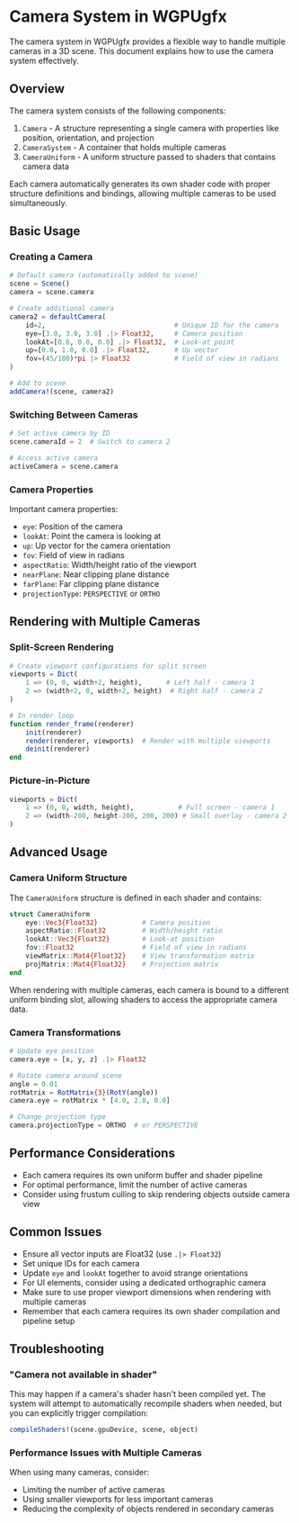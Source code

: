 # Camera System in WGPUgfx

The camera system in WGPUgfx provides a flexible way to handle multiple cameras in a 3D scene. This document explains how to use the camera system effectively.

## Overview

The camera system consists of the following components:

1. `Camera` - A structure representing a single camera with properties like position, orientation, and projection
2. `CameraSystem` - A container that holds multiple cameras
3. `CameraUniform` - A uniform structure passed to shaders that contains camera data

Each camera automatically generates its own shader code with proper structure definitions and bindings, allowing multiple cameras to be used simultaneously.

## Basic Usage

### Creating a Camera

```julia
# Default camera (automatically added to scene)
scene = Scene()
camera = scene.camera

# Create additional camera
camera2 = defaultCamera(
    id=2,                                # Unique ID for the camera
    eye=[3.0, 3.0, 3.0] .|> Float32,     # Camera position
    lookAt=[0.0, 0.0, 0.0] .|> Float32,  # Look-at point
    up=[0.0, 1.0, 0.0] .|> Float32,      # Up vector
    fov=(45/180)*pi |> Float32           # Field of view in radians
)

# Add to scene
addCamera!(scene, camera2)
```

### Switching Between Cameras

```julia
# Set active camera by ID
scene.cameraId = 2  # Switch to camera 2

# Access active camera
activeCamera = scene.camera
```

### Camera Properties

Important camera properties:

- `eye`: Position of the camera
- `lookAt`: Point the camera is looking at
- `up`: Up vector for the camera orientation
- `fov`: Field of view in radians
- `aspectRatio`: Width/height ratio of the viewport
- `nearPlane`: Near clipping plane distance
- `farPlane`: Far clipping plane distance
- `projectionType`: `PERSPECTIVE` or `ORTHO`

## Rendering with Multiple Cameras

### Split-Screen Rendering

```julia
# Create viewport configurations for split screen
viewports = Dict(
    1 => (0, 0, width÷2, height),      # Left half - camera 1
    2 => (width÷2, 0, width÷2, height)  # Right half - camera 2
)

# In render loop
function render_frame(renderer)
    init(renderer)
    render(renderer, viewports)  # Render with multiple viewports
    deinit(renderer)
end
```

### Picture-in-Picture

```julia
viewports = Dict(
    1 => (0, 0, width, height),           # Full screen - camera 1
    2 => (width-200, height-200, 200, 200) # Small overlay - camera 2
)
```

## Advanced Usage

### Camera Uniform Structure

The `CameraUniform` structure is defined in each shader and contains:

```julia
struct CameraUniform
    eye::Vec3{Float32}           # Camera position
    aspectRatio::Float32         # Width/height ratio
    lookAt::Vec3{Float32}        # Look-at position
    fov::Float32                 # Field of view in radians
    viewMatrix::Mat4{Float32}    # View transformation matrix
    projMatrix::Mat4{Float32}    # Projection matrix
end
```

When rendering with multiple cameras, each camera is bound to a different uniform binding slot, allowing shaders to access the appropriate camera data.

### Camera Transformations

```julia
# Update eye position
camera.eye = [x, y, z] .|> Float32

# Rotate camera around scene
angle = 0.01
rotMatrix = RotMatrix{3}(RotY(angle))
camera.eye = rotMatrix * [4.0, 2.0, 0.0]

# Change projection type
camera.projectionType = ORTHO  # or PERSPECTIVE
```

## Performance Considerations

- Each camera requires its own uniform buffer and shader pipeline
- For optimal performance, limit the number of active cameras
- Consider using frustum culling to skip rendering objects outside camera view

## Common Issues

- Ensure all vector inputs are Float32 (use `.|> Float32`)
- Set unique IDs for each camera
- Update `eye` and `lookAt` together to avoid strange orientations
- For UI elements, consider using a dedicated orthographic camera
- Make sure to use proper viewport dimensions when rendering with multiple cameras
- Remember that each camera requires its own shader compilation and pipeline setup

## Troubleshooting

### "Camera not available in shader"

This may happen if a camera's shader hasn't been compiled yet. The system will attempt to automatically recompile shaders when needed, but you can explicitly trigger compilation:

```julia
compileShaders!(scene.gpuDevice, scene, object)
```

### Performance Issues with Multiple Cameras

When using many cameras, consider:
- Limiting the number of active cameras
- Using smaller viewports for less important cameras 
- Reducing the complexity of objects rendered in secondary cameras